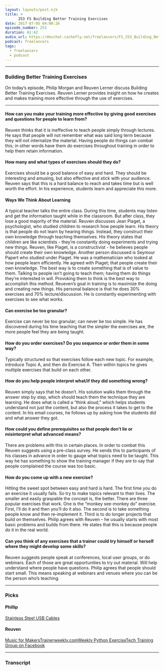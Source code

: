 ```yaml
---
layout: layouts/post.njk
title: >
      253 FS Building Better Training Exercises
date: 2017-07-05 04:00:26
episode_number: 253
duration: 61:42
audio_url: https://devchat.cachefly.net/freelancers/FS_253_Building_Better_Training_Exercises.mp3
podcast: freelancers
tags: 
  - freelancers
  - podcast
---
```


* * *

### Building Better Training Exercises
On today’s episode, Philip Morgan and Reuven Lerner discuss Building Better Training Exercises. Reuven Lerner provides insight on how he creates and makes training more effective through the use of exercises.
* * *

#### How can you make your training more effective by giving good exercises and questions for people to learn from?
Reuven thinks that it is ineffective to teach people simply through lectures. He says that people will not remember what was said long term because they will not internalize the material. Having people do things can combat this; in other words have them do exercises throughout training in order to help them retain information.
#### How many and what types of exercises should they do?
Exercises should be a good balance of easy and hard. They should be interesting and amusing, but also effective and stick with your audience. Reuven says that this is a hard balance to reach and takes time but is well worth the effort. In his experience, students learn and appreciate this more.
#### Ways We Think About Learning
A typical teacher talks the entire class. During this time, students may listen and get the information taught while in the classroom. But after class, they lose a good majority of the material. Reuven discusses Jean Piaget, a psychologist, who studied children to research how people learn. His theory is that people do not learn by hearing things. Instead, they construct their own knowledge through teaching themselves. His theory states that children are like scientists - they’re constantly doing experiments and trying new things.&nbsp;Reuven, like Piaget, is a constructivist - he believes people should create their own knowledge. Another person discussed is Seymour Papert who studied under Piaget. He was a mathematician who looked at how people learn efficiently. He agreed with Piaget; that people create their own knowledge. The best way is to create something that is of value to them. Talking to people isn’t going to teach them; having them do things they’re interested in will. Provoking them to think is the best way to accomplish this method. Reueven’s goal in training is to maximize the doing and creating new things. His personal balance is that he does 30% exercises and 70% lecture/discussion. He is constantly experimenting with exercises to see what works.
#### Can exercise be too granular?
Exercise can never be too granular; can never be too simple. He has discovered during his time teaching that the simpler the exercises are, the more people feel they are being taught.
#### How do you order exercises? Do you sequence or order them in some way?
Typically structured so that exercises follow each new topic. For example, introduce Topic A, and then do Exercise A. Then within topics he gives multiple exercises that build on each other.
#### How do you help people interpret what/if they did something wrong?
Reuven simply says that he doesn’t. His solution walks them through the answer step by step, which should teach them the technique they are learning. He does what is called a “think aloud,” which helps students understand not just the content, but also the process it takes to get to the content. In his email courses, he follows up by asking how the students did and what answer they got.
#### How could you define prerequisites so that people don’t lie or misinterpret what advanced means?
There are problems with this in certain places. In order to combat this Reuven suggests using a pre-class survey. He sends this to participants of his classes in advance in order to gauge what topics need to be taught. This way he has something to show the training manager if they are to say that people complained the course was too basic.
#### How do you come up with a new exercise?
Hitting the sweet spot between easy and hard is hard. The first time you do an exercise it usually fails.&nbsp;So try to make topics relevant to their lives. The smaller and easily graspable the concept is, the better.&nbsp;There are three popular exercises that work. One is the “monkey see-monkey do” exercise. First, I’ll do it and then you’ll do it also. The second is to take something people know and then re-implement it. Third is to do longer projects that build on themselves. Philip agrees with Reuven – he usually starts with most basic problems and builds from there. He states that this is because people do it in the real world.
#### Can you think of any exercises that a trainer could try himself or herself where they might develop some skills?
Reuven suggests people speak at conferences, local user groups, or do webinars. Each of those are great opportunities to try out material. Will help understand where people have questions. Philip agrees that people should start small. This means speaking at webinars and venues where you can be the person who’s teaching.
* * *

### Picks

#### Phillip
[Stainless Steel USB Cables](www.amazon.com/Kingwell-Stainless-Charging-Supported-Devices/dp/B01K9JQ30W/ref=sr_1_1?ie=UTF8&qid=1500055508&sr=8-1&keywords=stainless+steel+usb+cable)
#### Reuven
[Music for Makers](http://www.musicformakers.com)[Trainerweekly.com](www.trainerweekly.com)[Weekly Python Exercise](http://WeeklyPythonExercise.com)[Tech Training Group on Facebook](https://facebook.com/groups/techtraining/)
* * *


### Transcript


